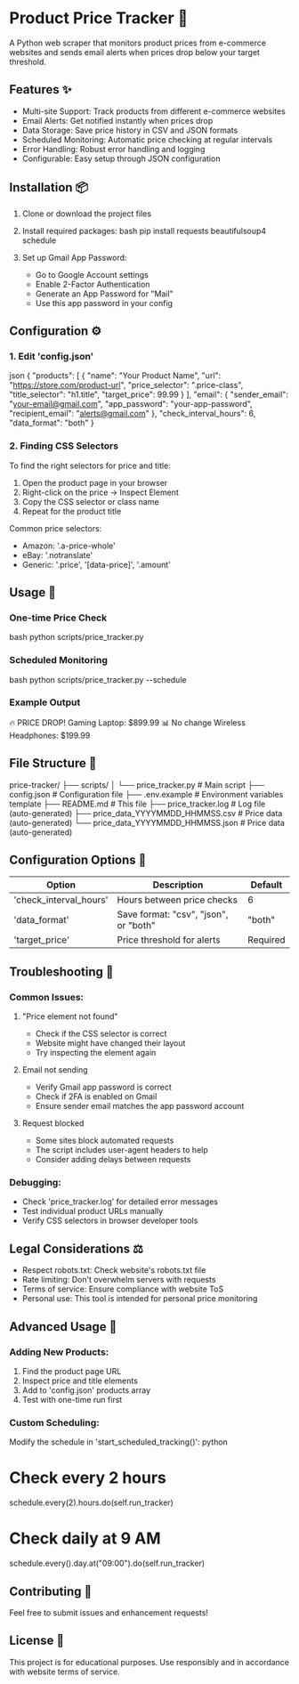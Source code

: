 # Product Price Tracker 🛒

A Python web scraper that monitors product prices from e-commerce websites and sends email alerts when prices drop below your target threshold.

## Features ✨

- Multi-site Support: Track products from different e-commerce websites
- Email Alerts: Get notified instantly when prices drop
- Data Storage: Save price history in CSV and JSON formats
- Scheduled Monitoring: Automatic price checking at regular intervals
- Error Handling: Robust error handling and logging
- Configurable: Easy setup through JSON configuration

## Installation 📦

1. Clone or download the project files

2. Install required packages:
bash
pip install requests beautifulsoup4 schedule


3. Set up Gmail App Password:
   - Go to Google Account settings
   - Enable 2-Factor Authentication
   - Generate an App Password for "Mail"
   - Use this app password in your config

## Configuration ⚙️

### 1. Edit 'config.json'

json
{
  "products": [
    {
      "name": "Your Product Name",
      "url": "https://store.com/product-url",
      "price_selector": ".price-class",
      "title_selector": "h1.title",
      "target_price": 99.99
    }
  ],
  "email": {
    "sender_email": "your-email@gmail.com",
    "app_password": "your-app-password",
    "recipient_email": "alerts@gmail.com"
  },
  "check_interval_hours": 6,
  "data_format": "both"
}

### 2. Finding CSS Selectors

To find the right selectors for price and title:

1. Open the product page in your browser
2. Right-click on the price → Inspect Element
3. Copy the CSS selector or class name
4. Repeat for the product title

Common price selectors:
- Amazon: '.a-price-whole'
- eBay: '.notranslate'
- Generic: '.price', '[data-price]', '.amount'

## Usage 🚀

### One-time Price Check
bash
python scripts/price_tracker.py

### Scheduled Monitoring
bash
python scripts/price_tracker.py --schedule

### Example Output

🔥 PRICE DROP! Gaming Laptop: $899.99
📊 No change Wireless Headphones: $199.99

## File Structure 📁

price-tracker/
├── scripts/
│   └── price_tracker.py      # Main script
├── config.json               # Configuration file
├── .env.example              # Environment variables template
├── README.md                 # This file
├── price_tracker.log         # Log file (auto-generated)
├── price_data_YYYYMMDD_HHMMSS.csv  # Price data (auto-generated)
└── price_data_YYYYMMDD_HHMMSS.json # Price data (auto-generated)


## Configuration Options 🔧

| Option | Description | Default |
|--------|-------------|---------|
| 'check_interval_hours' | Hours between price checks | 6 |
| 'data_format' | Save format: "csv", "json", or "both" | "both" |
| 'target_price' | Price threshold for alerts | Required |

## Troubleshooting 🔧

### Common Issues:

1. "Price element not found"
   - Check if the CSS selector is correct
   - Website might have changed their layout
   - Try inspecting the element again

2. Email not sending
   - Verify Gmail app password is correct
   - Check if 2FA is enabled on Gmail
   - Ensure sender email matches the app password account

3. Request blocked
   - Some sites block automated requests
   - The script includes user-agent headers to help
   - Consider adding delays between requests

### Debugging:

- Check 'price_tracker.log' for detailed error messages
- Test individual product URLs manually
- Verify CSS selectors in browser developer tools

## Legal Considerations ⚖️

- Respect robots.txt: Check website's robots.txt file
- Rate limiting: Don't overwhelm servers with requests
- Terms of service: Ensure compliance with website ToS
- Personal use: This tool is intended for personal price monitoring

## Advanced Usage 🔬

### Adding New Products:

1. Find the product page URL
2. Inspect price and title elements
3. Add to 'config.json' products array
4. Test with one-time run first

### Custom Scheduling:

Modify the schedule in 'start_scheduled_tracking()':
python
# Check every 2 hours
schedule.every(2).hours.do(self.run_tracker)

# Check daily at 9 AM
schedule.every().day.at("09:00").do(self.run_tracker)


## Contributing 🤝

Feel free to submit issues and enhancement requests!

## License 📄

This project is for educational purposes. Use responsibly and in accordance with website terms of service.

